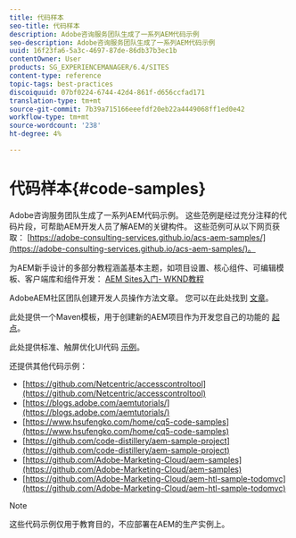```yaml
---
title: 代码样本
seo-title: 代码样本
description: Adobe咨询服务团队生成了一系列AEM代码示例
seo-description: Adobe咨询服务团队生成了一系列AEM代码示例
uuid: 16f23fa6-5a3c-4697-87de-86db37b3ec1b
contentOwner: User
products: SG_EXPERIENCEMANAGER/6.4/SITES
content-type: reference
topic-tags: best-practices
discoiquuid: 07bf0224-6744-42d4-861f-d656ccfad171
translation-type: tm+mt
source-git-commit: 7b39a715166eeefdf20eb22a4449068ff1ed0e42
workflow-type: tm+mt
source-wordcount: '238'
ht-degree: 4%

---
```



# 代码样本{#code-samples}

Adobe咨询服务团队生成了一系列AEM代码示例。 这些范例是经过充分注释的代码片段，可帮助AEM开发人员了解AEM的关键构件。 这些范例可从以下网页获取： [https://adobe-consulting-services.github.io/acs-aem-samples/](https://adobe-consulting-services.github.io/acs-aem-samples/)。

为AEM新手设计的多部分教程涵盖基本主题，如项目设置、核心组件、可编辑模板、客户端库和组件开发： [AEM Sites入门- WKND教程](https://helpx.adobe.com/experience-manager/kt/sites/using/getting-started-wknd-tutorial-develop.html)

AdobeAEM社区团队创建开发人员操作方法文章。 您可以在此处找到 [文章](https://helpx.adobe.com/cn/experience-manager/topics/how-to.html)。

此处提供一个Maven模板，用于创建新的AEM项目作为开发您自己的功能的 [起点](https://github.com/Adobe-Marketing-Cloud/aem-project-archetype)。

此处提供标准、触屏优化UI代码 [示例](/help/sites-developing/developing-components.md)。

还提供其他代码示例：

* [https://github.com/Netcentric/accesscontroltool](https://github.com/Netcentric/accesscontroltool)
* [https://blogs.adobe.com/aemtutorials/](https://blogs.adobe.com/aemtutorials/)
* [https://www.hsufengko.com/home/cq5-code-samples](https://www.hsufengko.com/home/cq5-code-samples)
* [https://github.com/code-distillery/aem-sample-project](https://github.com/code-distillery/aem-sample-project)
* [https://github.com/Adobe-Marketing-Cloud/aem-samples](https://github.com/Adobe-Marketing-Cloud/aem-samples)
* [https://github.com/Adobe-Marketing-Cloud/aem-htl-sample-todomvc](https://github.com/Adobe-Marketing-Cloud/aem-htl-sample-todomvc)

>[!NOTE]
>
>这些代码示例仅用于教育目的，不应部署在AEM的生产实例上。

